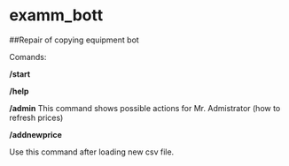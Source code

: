 # examm_bott

##Repair of copying equipment bot

Comands: 

**/start**

**/help**

**/admin**
This command shows possible actions for Mr. Admistrator (how to refresh prices)

**/addnewprice**

Use this command after loading new csv file. 







